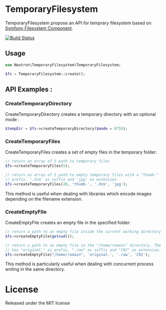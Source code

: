# TemporaryFilesystem

TemporaryFilesystem propose an API for temprary filesystem based on [Symfony
Filesystem Component](https://github.com/symfony/filesystem).

[![Build Status](https://travis-ci.org/romainneutron/Temporary-Filesystem.png?branch=master)](https://travis-ci.org/romainneutron/Temporary-Filesystem)

## Usage

```php
use Neutron\TemporaryFilesystem\TemporaryFilesystem;

$fs = TemporaryFilesystem::create();
```

## API Examples :

### CreateTemporaryDirectory

CreateTemporaryDirectory creates a temporary directory with an optional mode :

```php
$tempDir = $fs->createTemporaryDirectory($mode = 0755);
```

### CreateTemporaryFiles

CreateTemporaryFiles creates a set of empty files in the temporary folder:

```php
// return an array of 5 path to temporary files
$fs->createTemporaryFiles(5);

// return an array of 5 path to empty temporary files with a "thumb-"
// prefix, '.dcm' as suffix and 'jpg' as extension
$fs->createTemporaryFiles(20, 'thumb-', '.dcm', 'jpg');
```

This method is useful when dealing with libraries which encode images
depending on the filename extension.

### CreateEmptyFile

CreateEmptyFile creates an empty file in the specified folder:

```php
// return a path to an empty file inside the current working directory
$fs->createEmptyFile(getcwd());

// return a path to an empty file in the "/home/romain" directory. The file
// has "original." as prefix, ".raw" as suffix and "CR2" as extension.
$fs->createEmptyFile("/home/romain", 'original.', '.raw', 'CR2');
```

This method is particularly useful when dealing with concurrent process
writing in the same directory.

# License

Released under the MIT license
